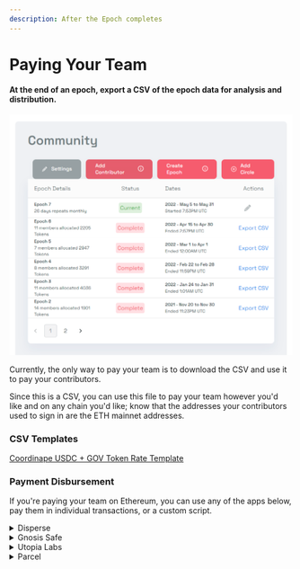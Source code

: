 ```yaml
---
description: After the Epoch completes
---
```


# Paying Your Team

#### At the end of an epoch, export a CSV of the epoch data for analysis and distribution.

![Admin Epoch History](<../../../.gitbook/assets/image (32).png>)

Currently, the only way to pay your team is to download the CSV and use it to pay your contributors.

Since this is a CSV, you can use this file to pay your team however you'd like and on any chain you'd like; know that the addresses your contributors used to sign in are the ETH mainnet addresses.

### CSV Templates

[Coordinape USDC + GOV Token Rate Template](https://docs.google.com/spreadsheets/d/1qXdhFvtYkuiJE1MHOkwx0WuVWlbKgwfDjZeDrb6JAC4/edit?usp=sharing)

### Payment Disbursement

If you're paying your team on Ethereum, you can use any of the apps below, pay them in individual transactions, or a custom script.

<details>

<summary>Disperse</summary>

In the [Disperse ](broken-reference/)app after you have your csv you can distribute the tokens you wish to allocate by pasting the token address into the token address section

<img src="../../../.gitbook/assets/image (18).png" alt="" data-size="original">

Then you'll need to take the address and the amount and paste it into the box below.

<img src="../../../.gitbook/assets/image (27).png" alt="" data-size="original">

When you're done, make sure it looks ok and then, click approve and then disperse token

<img src="../../../.gitbook/assets/image (13).png" alt="" data-size="original">

</details>

<details>

<summary>Gnosis Safe</summary>

* Log into your safe

<!---->

* Click apps, search Csv, and select CSV Airdrop
  1. ![](<../../../.gitbook/assets/image (12).png>)

<!---->

*   Format your Coordinape csv correctly:

    Preparing a Transfer File

    Transfer files are expected to be in CSV format with the following required columns:

    * **`token_type`**: The type of token that is being transferred. One of `erc20,nft` or `native`. NFT Tokens can be either ERC721 or ERC1155.
    * **`token_address`**: Ethereum address of ERC20 token to be transferred. This has to be left blank for native (ETH) transfers.
    * **`receiver`**: Ethereum address of transfer receiver.
    * **`amount`**: the amount of token to be transferred. This can be left blank for erc721 transfers.
    * **`id`**: The id of the collectible token (erc721 or erc1155) to transfer. This can be left blank for native and erc20 transfers.

    **Important: The CSV file has to use "," as a separator and the header row always has to be provided as the first row and include the described column names.**

<!---->

* Upload your csv and click submit.
  1. ![](<../../../.gitbook/assets/image (30).png>)

</details>

<details>

<summary>Utopia Labs</summary>

[Loom Video](https://www.loom.com/share/38d2eb121d044c759555dfdf61c271fa)

### Step by Step Tutorial

#### Before Uploading

1. Download the raw data from Coordinape, and upload that into this Google Sheets template [here.](https://docs.google.com/spreadsheets/d/1z4nDeBKj9Z81se3YIsiaY8JpbnVgz4vI78mUzeRgW6g/edit?usp=sharing)
2. Remove all of the contributors that received 0 GIVE.
3. Remove the “sent” column, which is the column that outlines how much contributors gave to others.
4. Sum up the received column at the bottom
5. Add a column that says “% of budget”
   1. Divide the amount received per contributor by the total sum to get the % of the budget that they’re going to receive.
   2. Add the total budget amount that you planned to pay for this circle/epoch at the bottom of the % of budget column.
6. Add another column that says total received based in USD
   1. Multiply the % of the budget by the total budget amount
   2. By doing this, you know the breakdown of how much the contributor should get paid.

#### If the user gets paid in one token, you can move forward with adding two more columns

1. **Amount denominated in \_(optional) We currently support 5 currencies: USD, CAD, EUR, GBP, AUD**\_
   1. This should only be for native token amounts. If you’re paying out in USDC, leave this form field blank.
2.  **Pay-out Token (Required)**

    1. The token you’re paying out in.

    [CSV Payments](https://www.notion.so/a361f457363a4a8fb8eb7a59bd5aaf93)
3. Upload the CSV in Utopia

#### IF the contributor gets paid in MULTIPLE tokens, then you’re going go to have to do the following:

1. Create 3 more columns for each token:
   1. Amount
   2. **Amount denominated in** _(optional) We currently support 5 currencies: USD, CAD, EUR, GBP, AUD_
   3. Pay-out Token
   4. Calculate the amounts accordingly.
      1. If you’re paying out in two tokens (assuming you’re paying an equal allocation of each token, divide the total received based in USD by 2
2. Create a new sheets, and copy paste the first table with only the first section of the first token into another sheet.
3. Then, paste the second token amounts UNDERNEATH the first token amount table.
   1. This means that you’re going to have duplicate contributors, wallets, etc.
   2. Again, paste as values only.
   3. In this case tho, if you’re paying out in native tokens, and denominating it based in USD, you would have to add “USD” in the “**Amount denominated in** _(optional) We currently support 5 currencies: USD, CAD, EUR, GBP, AUD” column._

Therefore, if you’re paying out an individual with multiple tokens, then each token requires a new row, meaning duplicate individuals.

Once you have this available, you’re ready to import into Utopia!

</details>

<details>

<summary>Parcel</summary>

Coming Soon! 👀

</details>
